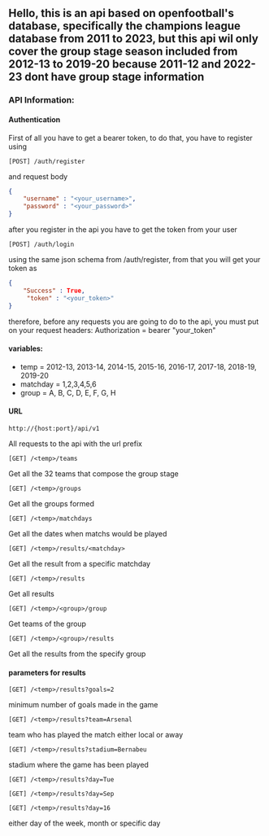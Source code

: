 ## Hello, this is an api based on openfootball's database, specifically the champions league database from 2011 to 2023, but this api wil only cover the group stage season included from 2012-13 to 2019-20 because 2011-12 and 2022-23 dont have group stage information

### API Information:

#### Authentication

First of all you have to get a bearer token, to do that, you have to register using
```
[POST] /auth/register
```
and request body
```json
{
    "username" : "<your_username>",
    "password" : "<your_password>"
}
```
after you register in the api you have to get the token from your user
```plain
[POST] /auth/login
```
using the same json schema from /auth/register, from that you will get your token as
```json
{
    "Success" : True,
     "token" : "<your_token>"
}
```
therefore, before any requests you are going to do to the api, you must put on your request headers: Authorization =  bearer "your_token"

#### variables:
- temp = 2012-13, 2013-14, 2014-15, 2015-16, 2016-17, 2017-18, 2018-19, 2019-20
- matchday = 1,2,3,4,5,6
- group = A, B, C, D, E, F, G, H

#### URL
```plain
http://{host:port}/api/v1
```
All requests to the api with the url prefix
```plain
[GET] /<temp>/teams
```
Get all the 32 teams that compose the group stage
```plain
[GET] /<temp>/groups
```
Get all the groups formed
```plain
[GET] /<temp>/matchdays
```
Get all the dates when matchs would be played
```plain
[GET] /<temp>/results/<matchday>
```
Get all the result from a specific matchday
```plain
[GET] /<temp>/results
```
Get all results
```plain
[GET] /<temp>/<group>/group
```
Get teams of the group
```plain
[GET] /<temp>/<group>/results
```
Get all the results from the specify group

#### parameters for results
```plain
[GET] /<temp>/results?goals=2
```
minimum number of goals made in the game
```plain
[GET] /<temp>/results?team=Arsenal
```
team who has played the match either local or away
```plain
[GET] /<temp>/results?stadium=Bernabeu
```
stadium where the game has been played
```plain
[GET] /<temp>/results?day=Tue

[GET] /<temp>/results?day=Sep

[GET] /<temp>/results?day=16
```
either day of the week, month or specific day


